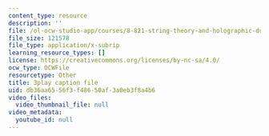 ```yaml
---
content_type: resource
description: ''
file: /ol-ocw-studio-app/courses/8-821-string-theory-and-holographic-duality-fall-2014/db36aa6556f3f48650af3a0eb3f8a4b6_k6HCdJ9lKho.srt
file_size: 121578
file_type: application/x-subrip
learning_resource_types: []
license: https://creativecommons.org/licenses/by-nc-sa/4.0/
ocw_type: OCWFile
resourcetype: Other
title: 3play caption file
uid: db36aa65-56f3-f486-50af-3a0eb3f8a4b6
video_files:
  video_thumbnail_file: null
video_metadata:
  youtube_id: null
---
```

